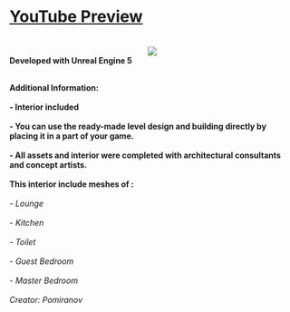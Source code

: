 <h1><a href="https://youtu.be/9kmGnqLRo8s">YouTube Preview</a></h1>
<br><center><img src="https://sun9-84.userapi.com/s/v1/if2/JSnOpHTPOSS8IRh4fqaRr5GSxc6gtN1CSH-pEz5Y0erifFqmsgLohbJe4UlNrZWy7UepsbxA6nXXFp68W_2UZbwZ.jpg?quality=95&as=32x18,48x27,72x40,108x60,160x88,240x133,360x199,405x224&from=bu&cs=405x0"></br></center>
<strong>Developed with Unreal Engine 5</strong>

<br><strong>Additional Information:</strong></br>
<br><strong>- Interior included</strong></br>
<br><strong>- You can use the ready-made level design and building directly by placing it in a part of your game.</strong></br>
<br><strong>- All assets and interior were completed with architectural consultants and concept artists.</strong></br>
<br><strong>This interior include meshes of :</strong></br>
<br><em>- Lounge</em></br><br><em>- Kitchen</em></br><br><em>- Toilet</em></br><br><em>- Guest Bedroom</em></br><br><em>- Master Bedroom</em></br>
<br><i>Creator: Pomiranov</i></br>
